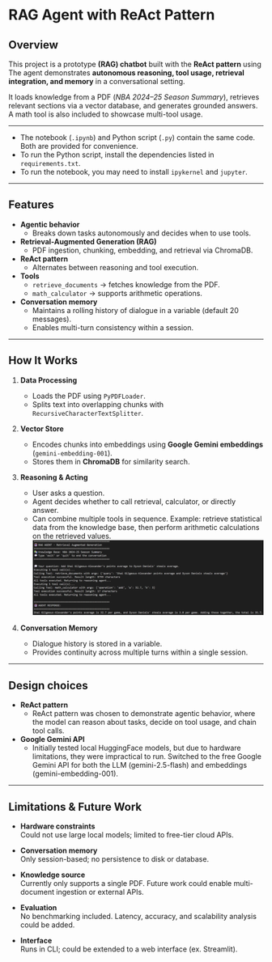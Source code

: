 # RAG Agent with ReAct Pattern

## Overview
This project is a prototype **(RAG) chatbot** built with the **ReAct pattern** using 
The agent demonstrates **autonomous reasoning, tool usage, retrieval integration, and memory** in a conversational setting.  

It loads knowledge from a PDF (*NBA 2024–25 Season Summary*), retrieves relevant sections via a vector database, and generates grounded answers. A math tool is also included to showcase multi-tool usage.

---
- The notebook (`.ipynb`) and Python script (`.py`) contain the same code. Both are provided for convenience.  
- To run the Python script, install the dependencies listed in `requirements.txt`.
- To run the notebook, you may need to install `ipykernel` and `jupyter`. 
---

## Features
- **Agentic behavior**  
  - Breaks down tasks autonomously and decides when to use tools.  
- **Retrieval-Augmented Generation (RAG)**  
  - PDF ingestion, chunking, embedding, and retrieval via ChromaDB.  
- **ReAct pattern**  
  - Alternates between reasoning and tool execution.  
- **Tools**  
  - `retrieve_documents` → fetches knowledge from the PDF.  
  - `math_calculator` → supports arithmetic operations.  
- **Conversation memory**  
  - Maintains a rolling history of dialogue in a variable (default 20 messages).  
  - Enables multi-turn consistency within a session.  

---

## How It Works

1. **Data Processing**
   - Loads the PDF using `PyPDFLoader`.
   - Splits text into overlapping chunks with `RecursiveCharacterTextSplitter`.

2. **Vector Store**
   - Encodes chunks into embeddings using **Google Gemini embeddings** (`gemini-embedding-001`).
   - Stores them in **ChromaDB** for similarity search.

3. **Reasoning & Acting**
   - User asks a question.
   - Agent decides whether to call retrieval, calculator, or directly answer.
   -  Can combine multiple tools in sequence. Example: retrieve statistical data from the knowledge base, then perform arithmetic calculations on the retrieved values.
  ![image alt](https://github.com/AndrasBocsardi/RAG_Agent/blob/2fb39ccf5a7cc101f278f82b426ac107f2ee2488/RAG%20example.png)

4. **Conversation Memory**
   - Dialogue history is stored in a variable.
   - Provides continuity across multiple turns within a single session.

---

## Design choices
- **ReAct pattern** 
    - ReAct pattern was chosen to demonstrate agentic behavior, where the model
    can reason about tasks, decide on tool usage, and chain tool calls.
- **Google Gemini API** 
    - Initially tested local HuggingFace models, but due to hardware limitations, they were impractical to run.
    Switched to the free Google Gemini API for both the LLM (gemini-2.5-flash) and embeddings (gemini-embedding-001).

---

## Limitations & Future Work

- **Hardware constraints**  
  Could not use large local models; limited to free-tier cloud APIs.  

- **Conversation memory**  
  Only session-based; no persistence to disk or database.  

- **Knowledge source**  
  Currently only supports a single PDF. Future work could enable multi-document ingestion or external APIs.  

- **Evaluation**  
  No benchmarking included. Latency, accuracy, and scalability analysis could be added.  

- **Interface**  
  Runs in CLI; could be extended to a web interface (ex. Streamlit).  
